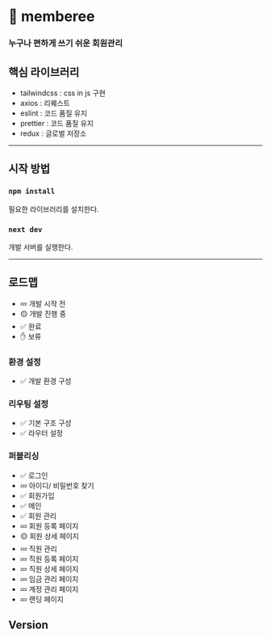 # 💫 memberee
### 누구나 편하게 쓰기 쉬운 회원관리
## 핵심 라이브러리
- tailwindcss : css in js 구현
- axios : 리퀘스트
- eslint : 코드 품질 유지
- prettier : 코드 품질 유지
- redux : 글로벌 저장소

<hr/>

## 시작 방법

### `npm install`

필요한 라이브러리를 설치한다.

### `next dev`
개발 서버를 실행한다.

<hr/>

## 로드맵

- 💤 개발 시작 전
- 🟡 개발 진행 중
- ✅ 완료
- ✋ 보류


### 환경 설정
- ✅ 개발 환경 구성

### 리우팅 설정
- ✅ 기본 구조 구성
- ✅ 라우터 설정

### 퍼블리싱
- ✅  로그인
- 💤  아이디/ 비밀번호 찾기
- ✅  회원가입
- ✅  메인
- ✅  회원 관리
- 💤  회원 등록 페이지
- 🟡  회원 상세 페이지
- 💤  직원 관리
- 💤  직원 등록 페이지
- 💤  직원 상세 페이지
- 💤  임금 관리 페이지
- 💤  계정 관리 페이지
- 💤  랜딩 페이지





## Version
